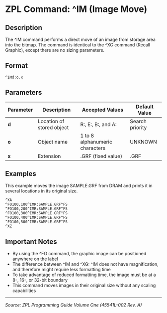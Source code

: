# ZPL Command: ^IM (Image Move)

## Description
The ^IM command performs a direct move of an image from storage area into the bitmap. The command is identical to the ^XG command (Recall Graphic), except there are no sizing parameters.

## Format
```
^IMd:o.x
```

## Parameters
| Parameter | Description | Accepted Values | Default Value |
|-----------|-------------|----------------|---------------|
| **d** | Location of stored object | R:, E:, B:, and A: | Search priority |
| **o** | Object name | 1 to 8 alphanumeric characters | UNKNOWN |
| **x** | Extension | .GRF (fixed value) | .GRF |

## Examples
This example moves the image SAMPLE.GRF from DRAM and prints it in several locations in its original size.

```
^XA
^FO100,100^IMR:SAMPLE.GRF^FS
^FO100,200^IMR:SAMPLE.GRF^FS
^FO100,300^IMR:SAMPLE.GRF^FS
^FO100,400^IMR:SAMPLE.GRF^FS
^FO100,500^IMR:SAMPLE.GRF^FS
^XZ
```

## Important Notes
- By using the ^FO command, the graphic image can be positioned anywhere on the label
- The difference between ^IM and ^XG: ^IM does not have magnification, and therefore might require less formatting time
- To take advantage of reduced formatting time, the image must be at a 8-, 16-, or 32-bit boundary
- This command moves images in their original size without any scaling capabilities

---
*Source: ZPL Programming Guide Volume One (45541L-002 Rev. A)*